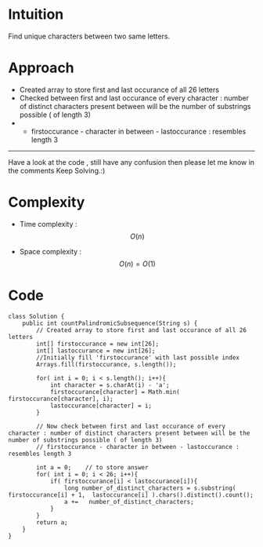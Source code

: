 # Intuition
<!-- Describe your first thoughts on how to solve this problem. -->
Find unique characters between two same letters.

# Approach
<!-- Describe your approach to solving the problem. -->
- Created array to store first and last occurance of all 26 letters
- Checked between first and last occurance of every character : number of distinct characters present between will be the number of substrings possible ( of length 3) 
- - firstoccurance - character in between - lastoccurance : resembles length 3

---
Have a look at the code , still have any confusion then please let me know in the comments
Keep Solving.:)

# Complexity
- Time complexity : $$O(n)$$
<!-- Add your time complexity here, e.g. $$O(n)$$ -->

- Space complexity : $$O(n) = O(1)$$
<!-- Add your space complexity here, e.g. $$O(n)$$ -->

# Code
```
class Solution {
    public int countPalindromicSubsequence(String s) {
        // Created array to store first and last occurance of all 26 letters
        int[] firstoccurance = new int[26];
        int[] lastoccurance = new int[26];
        //Initially fill 'firstoccurance' with last possible index
        Arrays.fill(firstoccurance, s.length());

        for( int i = 0; i < s.length(); i++){
            int character = s.charAt(i) - 'a';
            firstoccurance[character] = Math.min( firstoccurance[character], i);
            lastoccurance[character] = i;
        }

        // Now check between first and last occurance of every character : number of distinct characters present between will be the number of substrings possible ( of length 3) 
        // firstoccurance - character in between - lastoccurance : resembles length 3

        int a = 0;    // to store answer
        for( int i = 0; i < 26; i++){
            if( firstoccurance[i] < lastoccurance[i]){
                long number_of_distinct_characters = s.substring( firstoccurance[i] + 1,  lastoccurance[i] ).chars().distinct().count();
                a +=   number_of_distinct_characters;
            }
        }
        return a;
    }
}
```
